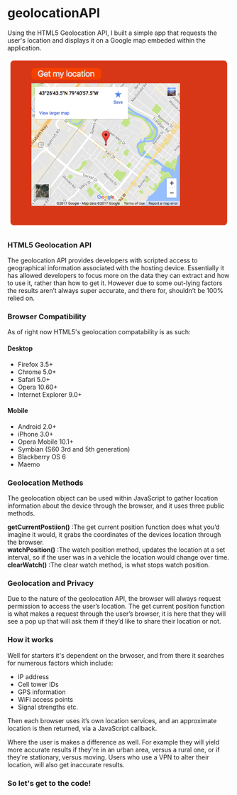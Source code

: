 # geolocationAPI
Using the HTML5 Geolocation API, I built a simple app that requests the user's location and displays it on a Google map embeded within the application. 

<img src="demoscreenshot.png">

<h3>HTML5 Geolocation API</h3>
The geolocation API provides developers with scripted access to geographical information associated with the hosting device. Essentially it has allowed developers to focus more on the data they can extract and how to use it, rather than how to get it. However due to some out-lying factors the results aren’t always super accurate, and there for, shouldn’t be 100% relied on. 

<h3>Browser Compatibility</h3>
As of right now HTML5's geolocation compatability is as such: 

<h4>Desktop</h4>
  <ul>
  <li>Firefox 3.5+</li>
  <li>Chrome 5.0+</li>
  <li>Safari 5.0+</li>
  <li>Opera 10.60+</li>
  <li>Internet Explorer 9.0+</li>
  </ul>
  
<h4>Mobile</h4>
  <ul>
  <li>Android 2.0+</li>
  <li>iPhone 3.0+</li>
  <li>Opera Mobile 10.1+</li>
  <li>Symbian (S60 3rd and 5th generation) </li>
  <li>Blackberry OS 6</li>
  <li>Maemo</li>
  </ul>
  
  <h3>Geolocation Methods</h3>
  The geolocation object can be used within JavaScript to gather location information about the device through the browser, and it uses three public methods.
  
  <strong>getCurrentPostiion()</strong> :The get current position function does what you’d imagine it would, it grabs the coordinates of the devices location through the browser.</br>
  <strong>watchPosition()</strong> :The watch position method, updates the location at a set interval, so if the user was in a vehicle the location would change over time.</br>
  <strong>clearWatch()</strong> :The clear watch method, is what stops watch position.</br>
  
  <h3>Geolocation and Privacy</h3>
  Due to the nature of the geolocation API, the browser will always request permission to access the user’s location. The get current position function is what makes a request through the user’s browser, it is here that they will see a pop up that will ask them if they’d like to share their location or not.
  
  <h3>How it works</h3>
  <p>Well for starters it's dependent on the brwoser, and from there it searches for numerous factors which include:</p>
<ul>
<li>IP address</li>
<li>Cell tower IDs</li>
<li>GPS information</li>
<li>WiFi access points</li>
<li>Signal strengths etc.</li>
</ul>
Then each browser uses it’s own location services, and an approximate location is then returned, via a JavaScript callback.

Where the user is makes a difference as well. For example they will yield more accurate results if they're in an urban area, versus a rural one, or if they're stationary, versus moving. Users who use a VPN to alter their location, will also get inaccurate results. 

<h3>So let's get to the code!</h3>








